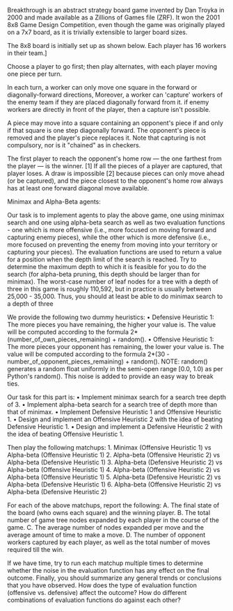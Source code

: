 Breakthrough is an abstract strategy board game invented by Dan Troyka in 2000 and made available as a Zillions of Games file (ZRF). It won the 2001 8x8 Game Design Competition, 
even though the game was originally played on a 7x7 board, as it is trivially extensible to larger board sizes.

The 8x8 board is initially set up as shown below. Each player has 16 workers in their team.]

Choose a player to go first; then play alternates, with each player moving one piece per turn.

In each turn, a worker can only move one square in the forward or diagonally-forward directions, Moreover, 
a worker can 'capture' workers of the enemy team if they are placed diagonally forward from it.
if enemy workers are directly in front of the player, then a capture isn't possible.

A piece may move into a square containing an opponent's piece if and only if that square is one step diagonally forward. The opponent's piece is removed and the player's piece replaces it. 
Note that capturing is not compulsory, nor is it "chained" as in checkers.

The first player to reach the opponent's home row — the one farthest from the player — is the winner.
[1] If all the pieces of a player are captured, that player loses. A draw is impossible
[2] because pieces can only move ahead (or be captured), and the piece closest to the opponent's home row always has at least one forward diagonal move available.

Minimax and Alpha-Beta agents:

Our task is to implement agents to play the above game, one using minimax search and one using alpha-beta search as well as two evaluation functions - one which is more offensive 
(i.e., more focused on moving forward and capturing enemy pieces), 
while the other which is more defensive (i.e., more focused on preventing the enemy from moving into your territory or capturing your pieces). 
The evaluation functions are used to return a value for a position when the depth limit of the search is reached. Try to determine the maximum depth to which it is feasible for you to do the search (for alpha-beta pruning, this depth should be larger than for minimax). 
The worst-case number of leaf nodes for a tree with a depth of three in this game is roughly 110,592, but in practice is usually between 25,000 - 35,000. Thus, you should at least be able to do minimax search to a depth of three

We provide the following two dummy heuristics: 
    • Defensive Heuristic 1: The more pieces you have remaining, the higher your value is. The value will be computed according to the formula 2*(number_of_own_pieces_remaining) + random(). 
    • Offensive Heuristic 1: The more pieces your opponent has remaining, the lower your value is. The value will be computed according to the formula 2*(30 - number_of_opponent_pieces_remaining) + random(). 
            NOTE: random() generates a random float uniformly in the semi-open range [0.0, 1.0) as per Python's random(). This noise is added to provide an easy way to break ties. 

Our task for this part is: 
    • Implement minimax search for a search tree depth of 3. 
    • Implement alpha-beta search for a search tree of depth more than that of minimax. 
    • Implement Defensive Heuristic 1 and Offensive Heuristic 1. 
    • Design and implement an Offensive Heuristic 2 with the idea of beating Defensive Heuristic 1.
    • Design and implement a Defensive Heuristic 2 with the idea of beating Offensive Heuristic 1. 

Then play the following matchups: 
    1. Minimax (Offensive Heuristic 1) vs Alpha-beta (Offensive Heuristic 1) 
    2. Alpha-beta (Offensive Heuristic 2) vs Alpha-beta (Defensive Heuristic 1) 
    3. Alpha-beta (Defensive Heuristic 2) vs Alpha-beta (Offensive Heuristic 1) 
    4. Alpha-beta (Offensive Heuristic 2) vs Alpha-beta (Offensive Heuristic 1) 
    5. Alpha-beta (Defensive Heuristic 2) vs Alpha-beta (Defensive Heuristic 1) 
    6. Alpha-beta (Offensive Heuristic 2) vs Alpha-beta (Defensive Heuristic 2)

For each of the above matchups, report the following: 
    A. The final state of the board (who owns each square) and the winning player. 
    B. The total number of game tree nodes expanded by each player in the course of the game. 
    C. The average number of nodes expanded per move and the average amount of time to make a move. 
    D. The number of opponent workers captured by each player, as well as the total number of moves required till the win. 

If we have time, try to run each matchup multiple times to determine whether the noise in the evaluation function has any effect on the final outcome. 
Finally, you should summarize any general trends or conclusions that you have observed.
    How does the type of evaluation function (offensive vs. defensive) affect the outcome? 
    How do different combinations of evaluation functions do against each other?




